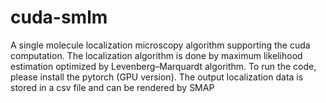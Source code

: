 # cuda-smlm
A single molecule localization microscopy algorithm supporting the cuda computation. The localization algorithm is done by maximum likelihood estimation optimized by Levenberg–Marquardt algorithm.
To run the code, please install the pytorch (GPU version).
The output localization data is stored in a csv file and can be rendered by SMAP
